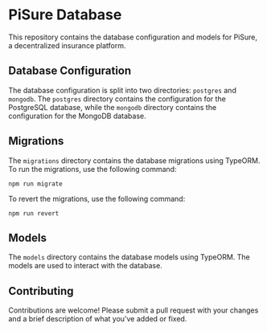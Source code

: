 # PiSure Database

This repository contains the database configuration and models for PiSure, a decentralized insurance platform.

## Database Configuration

The database configuration is split into two directories: `postgres` and `mongodb`. The `postgres` directory contains the configuration for the PostgreSQL database, while the `mongodb` directory contains the configuration for the MongoDB database.

## Migrations

The `migrations` directory contains the database migrations using TypeORM. To run the migrations, use the following command:

`npm run migrate`

To revert the migrations, use the following command:

`npm run revert`

## Models

The `models` directory contains the database models using TypeORM. The models are used to interact with the database.

## Contributing

Contributions are welcome! Please submit a pull request with your changes and a brief description of what you've added or fixed.
